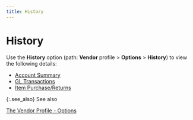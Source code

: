 ```yaml
---
title: History
---
```


# History


Use the **History** option (path:  **Vendor** profile > **Options**  > **History**) to view the following  details:

- [Account  Summary]({{site.mv_baseurl}}/profile-options/info/history/account-summary/account_summary_vendor_profile_options.html)
- [GL  Transactions]({{site.mv_baseurl}}/profile-options/info/history/gl-transactions/gl_transactions_vendor_profile_options.html)
- [Item  Purchase/Returns]({{site.mv_baseurl}}/profile-options/info/history/item_purchase_returns_vendor_profile_options.html)



{:.see_also}
See also


[The  Vendor Profile - Options]({{site.mv_baseurl}}/profile-options/the_vendor_profile_-_options.html)
